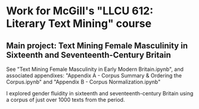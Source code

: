 # Work for McGill's "LLCU 612: Literary Text Mining" course

## Main project: Text Mining Female Masculinity in Sixteenth and Seventeenth-Century Britain
See "Text Mining Female Masculinity in Early Modern Britain.ipynb", and associated appendixes: "Appendix A - Corpus Summary & Ordering the Corpus.ipynb" and "Appendix B - Corpus Normalization.ipynb"

I explored gender fluidity in sixteenth and seventeenth-century Britain using a corpus of just over 1000 texts from the period.  
